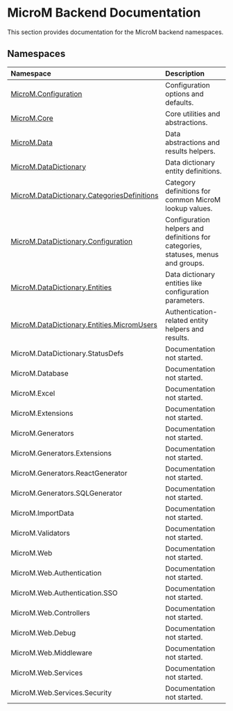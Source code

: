 # MicroM Backend Documentation

This section provides documentation for the MicroM backend namespaces.

## Namespaces
| Namespace | Description |
|:---|:---|
| [MicroM.Configuration](MicroM.Configuration/index.md) | Configuration options and defaults. |
| [MicroM.Core](MicroM.Core/index.md) | Core utilities and abstractions. |
| [MicroM.Data](MicroM.Data/index.md) | Data abstractions and results helpers. |
| [MicroM.DataDictionary](MicroM.DataDictionary/index.md) | Data dictionary entity definitions. |
| [MicroM.DataDictionary.CategoriesDefinitions](MicroM.DataDictionary.CategoriesDefinitions/index.md) | Category definitions for common MicroM lookup values. |
| [MicroM.DataDictionary.Configuration](MicroM.DataDictionary.Configuration/index.md) | Configuration helpers and definitions for categories, statuses, menus and groups. |
| [MicroM.DataDictionary.Entities](MicroM.DataDictionary.Entities/index.md) | Data dictionary entities like configuration parameters. |
| [MicroM.DataDictionary.Entities.MicromUsers](MicroM.DataDictionary.Entities.MicromUsers/index.md) | Authentication-related entity helpers and results. |
| MicroM.DataDictionary.StatusDefs | Documentation not started. |
| MicroM.Database | Documentation not started. |
| MicroM.Excel | Documentation not started. |
| MicroM.Extensions | Documentation not started. |
| MicroM.Generators | Documentation not started. |
| MicroM.Generators.Extensions | Documentation not started. |
| MicroM.Generators.ReactGenerator | Documentation not started. |
| MicroM.Generators.SQLGenerator | Documentation not started. |
| MicroM.ImportData | Documentation not started. |
| MicroM.Validators | Documentation not started. |
| MicroM.Web | Documentation not started. |
| MicroM.Web.Authentication | Documentation not started. |
| MicroM.Web.Authentication.SSO | Documentation not started. |
| MicroM.Web.Controllers | Documentation not started. |
| MicroM.Web.Debug | Documentation not started. |
| MicroM.Web.Middleware | Documentation not started. |
| MicroM.Web.Services | Documentation not started. |
| MicroM.Web.Services.Security | Documentation not started. |
